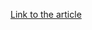 [Link to the article](https://www.cisa.gov/news-events/alerts/2024/11/25/cisa-adds-one-known-exploited-vulnerability-catalog)
